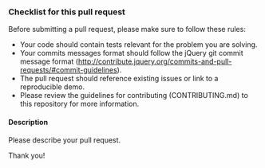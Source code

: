 ### Checklist for this pull request
Before submitting a pull request, please make sure to follow these rules:

* Your code should contain tests relevant for the problem you are solving.
* Your commits messages format should follow the jQuery git commit message format (http://contribute.jquery.org/commits-and-pull-requests/#commit-guidelines).
* The pull request should reference existing issues or link to a reproducible demo.
* Please review the guidelines for contributing (CONTRIBUTING.md) to this repository for more information.

#### Description
Please describe your pull request.

Thank you!
